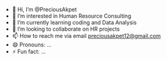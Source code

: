 - 👋 Hi, I’m @PreciousAkpet
- 👀 I’m interested in Human Resource Consulting
- 🌱 I’m currently learning coding and Data Analysis 
- 💞️ I’m looking to collaborate on HR projects
- 📫 How to reach me via email preciousakpet12@gmail.com
- 😄 Pronouns: ...
- ⚡ Fun fact: ...

<!---
PreciousAkpet/PreciousAkpet is a ✨ special ✨ repository because its `README.md` (this file) appears on your GitHub profile.
You can click the Preview link to take a look at your changes.
--->
